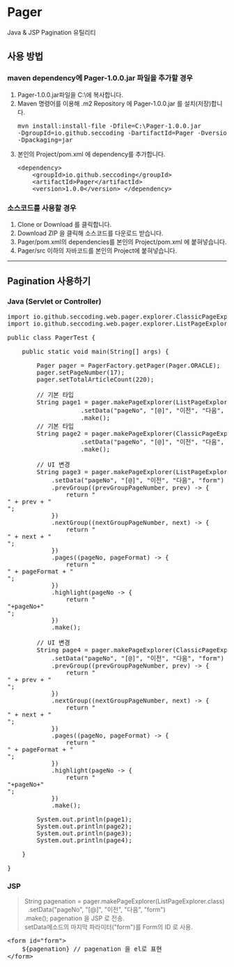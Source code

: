 # Pager
Java &amp; JSP Pagination 유틸리티

## 사용 방법
### maven dependency에 Pager-1.0.0.jar 파일을 추가할 경우
1. Pager-1.0.0.jar파일을 C:\에 복사합니다.
1. Maven 명령어를 이용해 .m2 Repository 에 Pager-1.0.0.jar 를 설치(저장)합니다.<pre>mvn install:install-file -Dfile=C:\Pager-1.0.0.jar -DgroupId=io.github.seccoding -DartifactId=Pager -Dversion=1.0.0 -Dpackaging=jar</pre>
1. 본인의 Project/pom.xml 에 dependency를 추가합니다.<pre>
	&lt;dependency&gt;
	&nbsp;&nbsp;&nbsp;&nbsp;&lt;groupId&gt;io.github.seccoding&lt;/groupId&gt;
	&nbsp;&nbsp;&nbsp;&nbsp;&lt;artifactId&gt;Pager&lt;/artifactId&gt;
	&nbsp;&nbsp;&nbsp;&nbsp;&lt;version&gt;1.0.0&lt;/version&gt;
	&lt;/dependency&gt;
</pre>

### 소스코드를 사용할 경우
1. Clone or Download 를 클릭합니다.
1. Download ZIP 을 클릭해 소스코드를 다운로드 받습니다.
1. Pager/pom.xml의 dependencies를 본인의 Project/pom.xml 에 붙혀넣습니다.
1. Pager/src 이하의 자바코드를 본인의 Project에 붙혀넣습니다. 
---
## Pagination 사용하기
### Java (Servlet or Controller)
<pre>
import io.github.seccoding.web.pager.explorer.ClassicPageExplorer;
import io.github.seccoding.web.pager.explorer.ListPageExplorer;

public class PagerTest {

	public static void main(String[] args) {
		
		Pager pager = PagerFactory.getPager(Pager.ORACLE);
		pager.setPageNumber(17);
		pager.setTotalArticleCount(220);
		
		// 기본 타입
		String page1 = pager.makePageExplorer(ListPageExplorer.class)
				    .setData("pageNo", "[@]", "이전", "다음", "form")
				    .make();
		// 기본 타입
		String page2 = pager.makePageExplorer(ClassicPageExplorer.class)
				    .setData("pageNo", "[@]", "이전", "다음", "form")
				    .make();
		
		// UI 변경
		String page3 = pager.makePageExplorer(ListPageExplorer.class)
			.setData("pageNo", "[@]", "이전", "다음", "form")
			.prevGroup((prevGroupPageNumber, prev) -> {
			    return "<div href=\"javascript:movePage('" + prevGroupPageNumber + "')\">" + prev + "</div>";
			})
			.nextGroup((nextGroupPageNumber, next) -> {
			    return "<div href=\"javascript:movePage('" + nextGroupPageNumber + "')\">" + next + "</div>";
			})
			.pages((pageNo, pageFormat) -> {
			    return "<div onclick=\"javascript:movePage('" + pageNo + "')\">" + pageFormat + "</div>";
			})
			.highlight(pageNo -> {
			    return "<div>"+pageNo+"</div>";
			})
			.make();
		
		// UI 변경
		String page4 = pager.makePageExplorer(ClassicPageExplorer.class)
			.setData("pageNo", "[@]", "이전", "다음", "form")
			.prevGroup((prevGroupPageNumber, prev) -> {
			    return "<div href=\"javascript:movePage('" + prevGroupPageNumber + "')\">" + prev + "</div>";
			})
			.nextGroup((nextGroupPageNumber, next) -> {
			    return "<div href=\"javascript:movePage('" + nextGroupPageNumber + "')\">" + next + "</div>";
			})
			.pages((pageNo, pageFormat) -> {
			    return "<div onclick=\"javascript:movePage('" + pageNo + "')\">" + pageFormat + "</div>";
			})
			.highlight(pageNo -> {
			    return "<div>"+pageNo+"</div>";
			})
			.make();
		
		System.out.println(page1);
		System.out.println(page2);
		System.out.println(page3);
		System.out.println(page4);
		
	}
	
}
</pre>

### JSP
> String pagenation = pager.makePageExplorer(ListPageExplorer.class)<br/>
			   .setData("pageNo", "[@]", "이전", "다음", "form")<br/>
			   .make();
> pagenation 을 JSP 로 전송.<br/>
> setData메소드의 마지막 파라미터("form")를 Form의 ID 로 사용.

<pre>
&lt;form id="form"&gt;
	${pagenation} // pagenation 을 el로 표현
&lt;/form&gt;
</pre>
